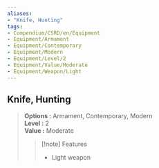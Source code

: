 ```yaml
---
aliases:
- "Knife, Hunting"
tags:
- Compendium/CSRD/en/Equipment
- Equipment/Armament
- Equipment/Contemporary
- Equipment/Modern
- Equipment/Level/2
- Equipment/Value/Moderate
- Equipment/Weapon/Light
---
```


  
## Knife, Hunting  
  
>  
> **Options :** Armament, Contemporary, Modern  
> **Level :** 2  
> **Value :** Moderate  
>>[!note] Features  
>> - Light weapon